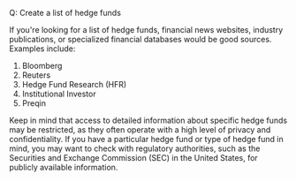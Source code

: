 Q: Create a list of hedge funds

If you're looking for a list of hedge funds, financial news websites, industry publications, or specialized financial databases would be good sources. Examples include:

1. Bloomberg
2. Reuters
3. Hedge Fund Research (HFR)
4. Institutional Investor
5. Preqin

Keep in mind that access to detailed information about specific hedge funds may be restricted, as they often operate with a high level of privacy and confidentiality. If you have a particular hedge fund or type of hedge fund in mind, you may want to check with regulatory authorities, such as the Securities and Exchange Commission (SEC) in the United States, for publicly available information.